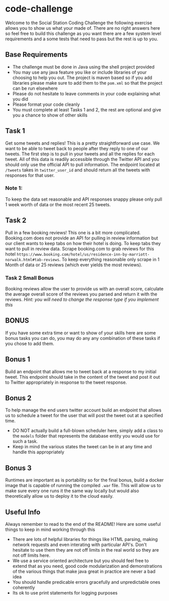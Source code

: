 # code-challenge

Welcome to the Social Station Coding Challenge the following exercise allows you to show us what your made of. There are
no right answers here so feel free to build this challenge as you want there are a few system level requirements and
a some tests that need to pass but the rest is up to you.

## Base Requirements
- The challenge must be done in Java using the shell project provided
- You may use any java feature you like or include libraries of your choosing to help you out. The project is maven
based so if you add libraries please make sure to add them to the `pom.xml` so that the project can be run elsewhere 
- Please do not hesitate to leave comments in your code explaining what you did
- Please format your code cleanly
- You must complete at least Tasks 1 and 2, the rest are optional and give you a chance to show of other skills 

## Task 1
Get some tweets and replies! This is a pretty straightforward use case. We want to be able to tweet back to people after 
they reply to one of our tweets. The first step is to pull in your tweets and all the replies for each tweet. All of 
this data is readily accessible through the Twitter API and you should only use the official API to pull information. 
The endpoint located at `/tweets` takes in `twitter_user_id` and should return all the tweets with responses for that 
user. 

### Note 1: 
To keep the data set reasonable and API responses snappy please only pull 1 week worth of data or the most recent 25 
tweets. 

## Task 2 
Pull in a few booking reviews! This one is a bit more complicated. Booking.com does not provide an API for pulling in 
review information but our client wants to keep tabs on how their hotel is doing. To keep tabs they want to pull in 
review data. Scrape booking.com to grab reviews for this hotel `https://www.booking.com/hotel/us/residence-inn-by-marriott-norwalk.html#tab-reviews`. 
To keep everything reasonable only scrape in 1 Month of data or 25 reviews (which ever yields the most reviews). 

### Task 2 Small Bonus 
Booking reviews allow the user to provide us with an overall score, calculate the average overall score of the reviews 
you parsed and return it with the reviews. _Hint: you will need to change the response type if you implement this_

## BONUS
If you have some extra time or want to show of your skills here are some bonus tasks you can do, you may do any 
any combination of these tasks if you chose to add them. 

## Bonus 1
Build an endpoint that allows me to tweet back at a response to my initial tweet. This endpoint should take in the 
content of the tweet and post it out to Twitter appropriately in response to the tweet response. 

## Bonus 2 
To help manage the end users twitter account build an endpoint that allows us to schedule a tweet for the user that 
will post the tweet out at a specified time. 

* DO NOT actually build a full-blown scheduler here, simply add a class to the `models` folder that represents the 
database entity you would use for such a task. 
* Keep in mind the various states the tweet can be in at any time and handle this appropriately 

## Bonus 3 
Runtimes are important as is portability so for the final bonus, build a docker image that is capable of running the 
compiled `.war` file. This will allow us to make sure every one runs it the same way locally but would also 
theoretically allow us to deploy it to the cloud easily.  

## Useful Info 
Always remember to read to the end of the README! Here are some useful things to keep in mind working through this 
- There are lots of helpful libraries for things like HTML parsing, making network requests and even interating with
particular API's. Don't hesitate to use them they are not off limits in the real world so they are not off limits here. 
- We use a service oriented architecture but you should feel free to extend that as you need, good code modularization
and demonstrations of the various things that make java great in practice are never a bad idea 
- You should handle predicable errors gracefully and unpredictable ones coherently
- Its ok to use print statements for logging purposes
